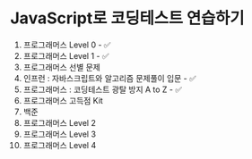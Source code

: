 # JavaScript로 코딩테스트 연습하기

1. 프로그래머스 Level 0 - ✅
2. 프로그래머스 Level 1 - ✅
3. 프로그래머스 선별 문제
4. 인프런 : 자바스크립트와 알고리즘 문제풀이 입문 - ✅
5. 프로그래머스 : 코딩테스트 광탈 방지 A to Z - ✅
6. 프로그래머스 고득점 Kit
7. 백준
8. 프로그래머스 Level 2
9. 프로그래머스 Level 3
10. 프로그래머스 Level 4
